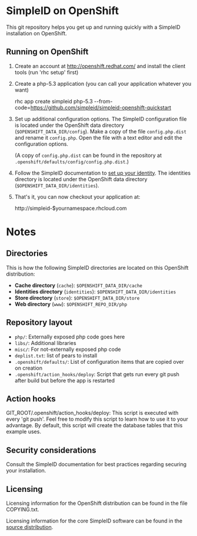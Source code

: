 SimpleID on OpenShift
=====================

This git repository helps you get up and running quickly with a SimpleID installation
on OpenShift.


Running on OpenShift
--------------------

1. Create an account at http://openshift.redhat.com/ and install the client tools (run 'rhc setup' first)

2. Create a php-5.3 application (you can call your application whatever you want)

    rhc app create simpleid php-5.3 --from-code=https://github.com/simpleid/simpleid-openshift-quickstart
    
3. Set up additional configuration options.  The SimpleID configuration file is
   located under the OpenShift data directory (`$OPENSHIFT_DATA_DIR/config`).
   Make a copy of the file `config.php.dist` and rename it `config.php`.
   Open the file with a text editor and edit the configuration options.
   
   (A copy of `config.php.dist` can be found in the repository at
   `.openshift/defaults/config/config.php.dist`.)
    
4. Follow the SimpleID documentation to [set up your identity](http://simpleid.koinic.net/documentation/getting-started/setting-identity).
   The identities directory is located under the OpenShift data directory
   (`$OPENSHIFT_DATA_DIR/identities`).

5. That's it, you can now checkout your application at:

    http://simpleid-$yournamespace.rhcloud.com

Notes
=====

Directories
-----------

This is how the following SimpleID directories are located on this OpenShift
distribution:

- **Cache directory** (`cache`): `$OPENSHIFT_DATA_DIR/cache`
- **Identities directory** (`identities`): `$OPENSHIFT_DATA_DIR/identities`
- **Store directory** (`store`): `$OPENSHIFT_DATA_DIR/store`
- **Web directory** (`www`): `$OPENSHIFT_REPO_DIR/php`

Repository layout
-----------------

- `php/`: Externally exposed php code goes here
- `libs/`: Additional libraries
- `misc/`: For not-externally exposed php code
- `deplist.txt`: list of pears to install
- `.openshift/defaults/`: List of configuration items that are copied over on creation
- `.openshift/action_hooks/deploy`: Script that gets run every git push after build but before the app is restarted


Action hooks
------------

GIT_ROOT/.openshift/action_hooks/deploy:
    This script is executed with every 'git push'.  Feel free to modify this script
    to learn how to use it to your advantage.  By default, this script will create
    the database tables that this example uses.


Security considerations
-----------------------
Consult the SimpleID documentation for best practices regarding securing your installation.


Licensing
---------

Licensing information for the OpenShift distribution can be found in the file COPYING.txt.

Licensing information for the core SimpleID software can be found in the
[source distribution](http://simpleid.koinic.net/download).

